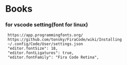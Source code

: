 # Books
### for vscode setting(font for linux)
```
 https://app.programmingfonts.org/
 https://github.com/tonsky/FiraCode/wiki/Installing
 ~/.config/Code/User/settings.json
 "editor.fontSize": 18,
 "editor.fontLigatures": true,
 "editor.fontFamily": "Fira Code Retina",
```

